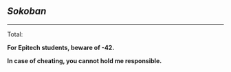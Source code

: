 *Sokoban*
---
---

Total:

**For Epitech students, beware of -42.**

**In case of cheating, you cannot hold me responsible.**
